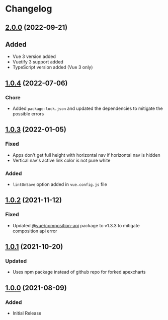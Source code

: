 # Changelog

## [2.0.0](https://github.com/themeselection/materio-vuetify-vuejs-admin-template/releases/tag/v2.0.0) (2022-09-21)

## Added

- Vue 3 version added
- Vuetify 3 support added
- TypeScript version added (Vue 3 only)

## [1.0.4](https://github.com/themeselection/materio-vuetify-vuejs-admin-template/releases/tag/v1.0.4) (2022-07-06)

### Chore

- Added `package-lock.json` and updated the dependencies to mitigate the possible errors

## [1.0.3](https://github.com/themeselection/materio-vuetify-vuejs-admin-template/releases/tag/v1.0.3) (2022-01-05)

### Fixed

- Apps don't get full height with horizontal nav if horizontal nav is hidden
- Vertical nav's active link color is not pure white

### Added

- `lintOnSave` option added in `vue.config.js` file

## [1.0.2](https://github.com/themeselection/materio-vuetify-vuejs-admin-template/releases/tag/v1.0.2) (2021-11-12)

### Fixed

- Updated [@vue/composition-api](https://github.com/vuejs/composition-api) package to v1.3.3 to mitigate composition api error

## [1.0.1](https://github.com/themeselection/materio-vuetify-vuejs-admin-template/releases/tag/v1.0.1) (2021-10-20)

### Updated

- Uses npm package instead of github repo for forked apexcharts

## [1.0.0](https://github.com/themeselection/materio-vuetify-vuejs-admin-template/releases/tag/v1.0.0) (2021-08-09)

### Added

- Initial Release
